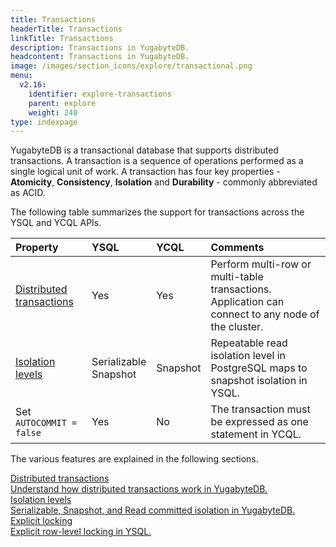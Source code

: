 ```yaml
---
title: Transactions
headerTitle: Transactions
linkTitle: Transactions
description: Transactions in YugabyteDB.
headcontent: Transactions in YugabyteDB.
image: /images/section_icons/explore/transactional.png
menu:
  v2.16:
    identifier: explore-transactions
    parent: explore
    weight: 240
type: indexpage
---
```

YugabyteDB is a transactional database that supports distributed transactions. A transaction is a sequence of operations performed as a single logical unit of work. A transaction has four key properties - **Atomicity**, **Consistency**, **Isolation** and **Durability** - commonly abbreviated as ACID.

The following table summarizes the support for transactions across the YSQL and YCQL APIs.

| Property | YSQL | YCQL | Comments |
| :------- | :--- | :--- | :------- |
| [Distributed transactions](distributed-transactions-ysql/) | Yes | Yes | Perform multi-row or multi-table transactions.<br/>Application can connect to any node of the cluster. |
| [Isolation levels](isolation-levels/) | Serializable<br/>Snapshot | Snapshot | Repeatable read isolation level in PostgreSQL maps to snapshot isolation in YSQL. |
| Set `AUTOCOMMIT = false` | Yes | No | The transaction must be expressed as one statement in YCQL. |

<!--
| [Explicit locking](explicit-locking/) | Yes | No | Ability to perform row- and table-level locking |
| [DDL statements](ddl-operations/) | Transaction per DDL statement  | Transaction per DDL statement | Each DDL statement is a transaction in both YSQL and YCQL, even if other DDL statements are in a transaction block in YSQL. |
| [Non-transactional tables](non-transactional-tables/) | No | Yes | Ability to disable multi-row transactions on a per-table basis. <br/>Useful for some features such as automatic data expiry. |
-->

The various features are explained in the following sections.

<div class="row">

   <div class="col-12 col-md-6 col-lg-12 col-xl-6">
    <a class="section-link icon-offset" href="distributed-transactions-ysql/">
      <div class="head">
        <div class="icon"><i class="fa-solid fa-sitemap"></i></div>
        <div class="title">Distributed transactions</div>
      </div>
      <div class="body">
        Understand how distributed transactions work in YugabyteDB.
      </div>
    </a>
  </div>
  <div class="col-12 col-md-6 col-lg-12 col-xl-6">
    <a class="section-link icon-offset" href="isolation-levels/">
      <div class="head">
        <div class="icon"><i class="fa-solid fa-bars-staggered"></i></div>
        <div class="title">Isolation levels</div>
      </div>
      <div class="body">
        Serializable, Snapshot, and Read committed isolation in YugabyteDB.
      </div>
    </a>
  </div>
  <div class="col-12 col-md-6 col-lg-12 col-xl-6">
    <a class="section-link icon-offset" href="explicit-locking/">
      <div class="head">
        <div class="icon"><i class="fa-solid fa-lock"></i></div>
        <div class="title">Explicit locking</div>
      </div>
      <div class="body">
        Explicit row-level locking in YSQL.
      </div>
    </a>
  </div>
<!-- ADD THIS ONCE READY:
  <div class="col-12 col-md-6 col-lg-12 col-xl-6">
    <a class="section-link icon-offset" href="ddl-operations/">
      <div class="head">
        <div class="icon"><i class="fa-solid fa-table"></i></div>
        <div class="title">DDL Operations</div>
      </div>
      <div class="body">
        How YugabyteDB handles DDL operations in transaction blocks.
      </div>
    </a>
  </div>
  <div class="col-12 col-md-6 col-lg-12 col-xl-6">
    <a class="section-link icon-offset" href="non-transactional-tables/">
      <div class="head">
        <div class="icon"><i class="fa-solid fa-strikethrough"></i></div>
        <div class="title">Non-Transactional Tables</div>
      </div>
      <div class="body">
        Disable multi-row transactions on a per-table basis in YCQL.
      </div>
    </a>
  </div>
-->
</div>
